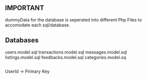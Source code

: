 ## IMPORTANT
dummyData for the database is seperated into different Php Files to accomodate each sql/database. 


## Databases
users.model.sql
transactions.model.sql
messages.model.sql
listings.model.sql
feedbacks.model.sql
categories.model.sq



##
UserId -> Primary Key